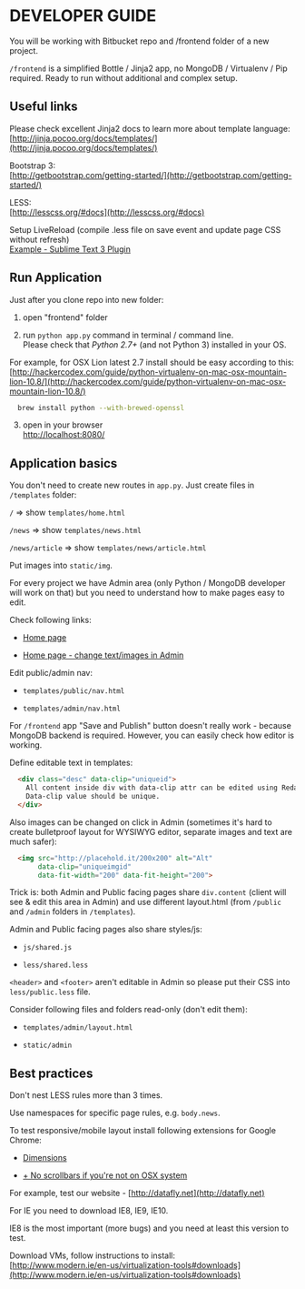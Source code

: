 DEVELOPER GUIDE
===============

You will be working with Bitbucket repo and /frontend folder of a new project.

`/frontend` is a simplified Bottle / Jinja2 app, no MongoDB / Virtualenv / Pip
required. Ready to run without additional and complex setup.

Useful links
------------

Please check excellent Jinja2 docs to learn more about template language:  
[http://jinja.pocoo.org/docs/templates/](http://jinja.pocoo.org/docs/templates/)

Bootstrap 3:  
[http://getbootstrap.com/getting-started/](http://getbootstrap.com/getting-started/)

LESS:  
[http://lesscss.org/#docs](http://lesscss.org/#docs)

Setup LiveReload (compile .less file on save event and update page CSS without refresh)  
[Example - Sublime Text 3 Plugin](https://github.com/dz0ny/LiveReload-sublimetext2)

Run Application
---------------

Just after you clone repo into new folder:

1) open "frontend" folder

2) run `python app.py` command in terminal / command line.   
Please check that *Python 2.7+* (and not Python 3) installed in your OS.

For example, for OSX Lion latest 2.7 install should be easy according to this:  
[http://hackercodex.com/guide/python-virtualenv-on-mac-osx-mountain-lion-10.8/](http://hackercodex.com/guide/python-virtualenv-on-mac-osx-mountain-lion-10.8/)

```bash
  brew install python --with-brewed-openssl
```

3) open in your browser  
[http://localhost:8080/](http://localhost:8080/)

Application basics
------------------

You don't need to create new routes in `app.py`. Just create files in `/templates`
folder:

`/` => show `templates/home.html`

`/news` => show `templates/news.html`

`/news/article` => show `templates/news/article.html`

Put images into `static/img`.

For every project we have Admin area (only Python / MongoDB developer will work
on that) but you need to understand how to make pages easy to edit.

Check following links:  

* [Home page](http://localhost:8080/)

* [Home page - change text/images in Admin](http://localhost:8080/)

Edit public/admin nav:

* `templates/public/nav.html`

* `templates/admin/nav.html`

For `/frontend` app "Save and Publish" button doesn't really work - because MongoDB
backend is required. However, you can easily check how editor is working.

Define editable text in templates:

```HTML
  <div class="desc" data-clip="uniqueid">
    All content inside div with data-clip attr can be edited using Redactor WYSIWYG in Admin.
    Data-clip value should be unique.
  </div>
```

Also images can be changed on click in Admin (sometimes it's hard to create
bulletproof layout for WYSIWYG editor, separate images and text are much safer):

```HTML
  <img src="http://placehold.it/200x200" alt="Alt"
       data-clip="uniqueimgid"
       data-fit-width="200" data-fit-height="200">
```

Trick is: both Admin and Public facing pages share `div.content` (client will see & edit
this area in Admin) and use different layout.html (from `/public` and `/admin`
folders in `/templates`).

Admin and Public facing pages also share styles/js:

* `js/shared.js`

* `less/shared.less`

`<header>` and `<footer>` aren't editable in Admin so please put their CSS
into `less/public.less` file.

Consider following files and folders read-only (don't edit them):

* `templates/admin/layout.html`

* `static/admin`

Best practices
--------------

Don't nest LESS rules more than 3 times.

Use namespaces for specific page rules, e.g. `body.news`.

To test responsive/mobile layout install following extensions for Google Chrome:  

* [Dimensions](https://chrome.google.com/webstore/detail/dimensions/hdmihohhdcbejdkidbfijmfehjbnmifk)  

* [+ No scrollbars if you're not on OSX system](https://chrome.google.com/webstore/detail/no-scroll-bars-please/ahnbemfjhoibkhlijfbbjdjafbmhimdn?hl=en)

For example, test our website - [http://datafly.net](http://datafly.net)

For IE you need to download IE8, IE9, IE10.

IE8 is the most important (more bugs) and you need at least this version to test.

Download VMs, follow instructions to install:  
[http://www.modern.ie/en-us/virtualization-tools#downloads](http://www.modern.ie/en-us/virtualization-tools#downloads)

